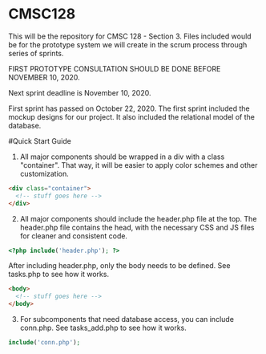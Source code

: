 # CMSC128

This will be the repository for CMSC 128 - Section 3.
Files included would be for the prototype system we will
create in the scrum process through series of sprints.

FIRST PROTOTYPE CONSULTATION SHOULD BE DONE BEFORE NOVEMBER 10, 2020.

Next sprint deadline is November 10, 2020.

First sprint has passed on October 22, 2020.
The first sprint included the mockup designs for our project.
It also included the relational model of the database.

#Quick Start Guide

1. All major components should be wrapped in a div with a class "container". That way, it will be easier to apply color schemes and other customization.

```html
<div class="container">
  <!-- stuff goes here -->
</div>
```

2. All major components should include the header.php file at the top. The header.php file contains the head, with the necessary CSS and JS files for cleaner and consistent code.

```php
<?php include('header.php'); ?>
```

After including header.php, only the body needs to be defined. See tasks.php to see how it works.

```html
<body>
  <!-- stuff goes here -->
</body>
```

3. For subcomponents that need database access, you can include conn.php. See tasks_add.php to see how it works.

```php
include('conn.php');
```
